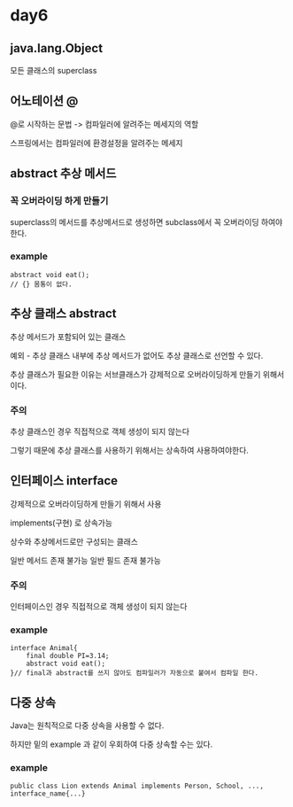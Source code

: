 # day6

## java.lang.Object

모든 클래스의 superclass 

## 어노테이션 @

@로 시작하는 문법 -> 컴파일러에 알려주는 메세지의 역할

스프링에서는 컴파일러에 환경설정을 알려주는 메세지

## abstract 추상 메서드
### 꼭 오버라이딩 하게 만들기

superclass의 메서드를 추상메서드로 생성하면 subclass에서 꼭 오버라이딩 하여야 한다.

### example

    abstract void eat();
    // {} 몸통이 없다.
    
## 추상 클래스 abstract

추상 메서드가 포함되어 있는 클래스

예외 - 추상 클래스 내부에 추상 메서드가 없어도 추상 클래스로 선언할 수 있다.

추상 클래스가 필요한 이유는 서브클래스가 강제적으로 오버라이딩하게 만들기 위해서 이다.

### 주의
추상 클래스인 경우 직접적으로 객체 생성이 되지 않는다

그렇기 때문에 추상 클래스를 사용하기 위해서는 상속하여 사용하여야한다.

## 인터페이스 interface
강제적으로 오버라이딩하게 만들기 위해서 사용
 
implements(구현) 로 상속가능
 
상수와 추상메서드로만 구성되는 클래스
 
일반 메서드 존재 불가능
일반 필드 존재 불가능

### 주의
인터페이스인 경우 직접적으로 객체 생성이 되지 않는다

### example
    interface Animal{
        final double PI=3.14;
        abstract void eat();
    }// final과 abstract를 쓰지 않아도 컴파일러가 자동으로 붙여서 컴파일 한다.

## 다중 상속
Java는 원칙적으로 다중 상속을 사용할 수 없다.

하지만 밑의 example 과 같이 우회하여 다중 상속할 수는 있다.
### example

    public class Lion extends Animal implements Person, School, ..., interface_name{...}
